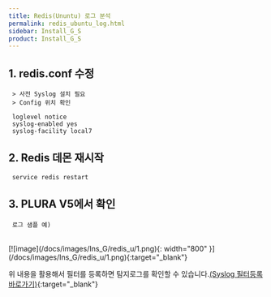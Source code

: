 ```yaml
---
title: Redis(Ununtu) 로그 분석
permalink: redis_ubuntu_log.html
sidebar: Install_G_S
product: Install_G_S
---
```



## 1. redis.conf 수정

     > 사전 Syslog 설치 필요
     > Config 위치 확인

     loglevel notice
     syslog-enabled yes
     syslog-facility local7

## 2. Redis 데몬 재시작

     service redis restart

## 3. PLURA V5에서 확인

     로그 샘플 예)

<br />
[![image](/docs/images/Ins_G/redis_u/1.png){: width="800" }](/docs/images/Ins_G/redis_u/1.png){:target="_blank"}

위 내용을 활용해서 필터를 등록하면 탐지로그를 확인할 수 있습니다.[(Syslog 필터등록 바로가기)](https://qubitsec.github.io/f_regi_syslog.html){:target="_blank"}